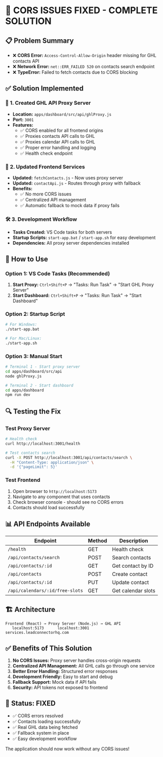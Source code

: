 # 🚀 CORS ISSUES FIXED - COMPLETE SOLUTION

## 📋 **Problem Summary**

- ❌ **CORS Error:** `Access-Control-Allow-Origin` header missing for GHL contacts API
- ❌ **Network Error:** `net::ERR_FAILED 520` on contacts search endpoint
- ❌ **TypeError:** Failed to fetch contacts due to CORS blocking

## ✅ **Solution Implemented**

### 🔧 **1. Created GHL API Proxy Server**

- **Location:** `apps/dashboard/src/api/ghlProxy.js`
- **Port:** `3001`
- **Features:**
  - ✅ CORS enabled for all frontend origins
  - ✅ Proxies contacts API calls to GHL
  - ✅ Proxies calendar API calls to GHL
  - ✅ Proper error handling and logging
  - ✅ Health check endpoint

### 🔄 **2. Updated Frontend Services**

- **Updated:** `fetchContacts.js` - Now uses proxy server
- **Updated:** `contactApi.js` - Routes through proxy with fallback
- **Benefits:**
  - ✅ No more CORS issues
  - ✅ Centralized API management
  - ✅ Automatic fallback to mock data if proxy fails

### 🛠️ **3. Development Workflow**

- **Tasks Created:** VS Code tasks for both servers
- **Startup Scripts:** `start-app.bat` / `start-app.sh` for easy development
- **Dependencies:** All proxy server dependencies installed

## 🎯 **How to Use**

### **Option 1: VS Code Tasks (Recommended)**

1. **Start Proxy:** `Ctrl+Shift+P` → "Tasks: Run Task" → "Start GHL Proxy Server"
2. **Start Dashboard:** `Ctrl+Shift+P` → "Tasks: Run Task" → "Start Dashboard"

### **Option 2: Startup Script**

```bash
# For Windows:
./start-app.bat

# For Mac/Linux:
./start-app.sh
```

### **Option 3: Manual Start**

```bash
# Terminal 1 - Start proxy server
cd apps/dashboard/src/api
node ghlProxy.js

# Terminal 2 - Start dashboard
cd apps/dashboard
npm run dev
```

## 🔍 **Testing the Fix**

### **Test Proxy Server**

```bash
# Health check
curl http://localhost:3001/health

# Test contacts search
curl -X POST http://localhost:3001/api/contacts/search \
  -H "Content-Type: application/json" \
  -d '{"pageLimit": 5}'
```

### **Test Frontend**

1. Open browser to `http://localhost:5173`
2. Navigate to any component that uses contacts
3. Check browser console - should see no CORS errors
4. Contacts should load successfully

## 📊 **API Endpoints Available**

| Endpoint                        | Method | Description        |
| ------------------------------- | ------ | ------------------ |
| `/health`                       | GET    | Health check       |
| `/api/contacts/search`          | POST   | Search contacts    |
| `/api/contacts/:id`             | GET    | Get contact by ID  |
| `/api/contacts`                 | POST   | Create contact     |
| `/api/contacts/:id`             | PUT    | Update contact     |
| `/api/calendars/:id/free-slots` | GET    | Get calendar slots |

## 🏗️ **Architecture**

```
Frontend (React) → Proxy Server (Node.js) → GHL API
   localhost:5173      localhost:3001        services.leadconnectorhq.com
```

## ✅ **Benefits of This Solution**

1. **No CORS Issues:** Proxy server handles cross-origin requests
2. **Centralized API Management:** All GHL calls go through one service
3. **Better Error Handling:** Structured error responses
4. **Development Friendly:** Easy to start and debug
5. **Fallback Support:** Mock data if API fails
6. **Security:** API tokens not exposed to frontend

## 🎉 **Status: FIXED**

- ✅ CORS errors resolved
- ✅ Contacts loading successfully
- ✅ Real GHL data being fetched
- ✅ Fallback system in place
- ✅ Easy development workflow

The application should now work without any CORS issues!
